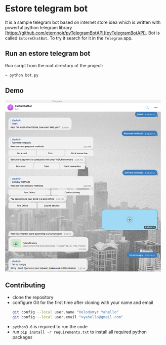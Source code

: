 # Estore telegram bot
It is a sample telegram bot based on internet store idea which is written with powerful python telegram library [https://github.com/eternnoir/pyTelegramBotAPI](pyTelegramBotAPI). Bot is called `EstoreChatBot`. To try it search for it in the `Telegram` app. 

## Run an estore telegram bot
Run script from the root directory of the project:
```bash
~ python bot.py
```

## Demo
![Screenshot](estore/demo/bot.png)

## Contributing
- clone the repository
- configure Git for the first time after cloning with your name and email
  ```bash
  git config --local user.name "Volodymyr Yahello"
  git config --local user.email "vyahello@gmail.com"
  ```
- `python3.6` is required to run the code
- run `pip install -r requirements.txt` to install all required python packages
